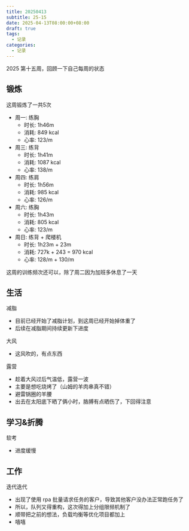 ```yaml
---
title: 20250413
subtitle: 25-15
date: 2025-04-13T08:00:00+08:00
draft: true
tags:
  - 记录
categories:
  - 记录
---
```


2025 第十五周，回顾一下自己每周的状态

## 锻炼

这周锻炼了一共5次

* 周一: 练胸
  * 时长: 1h46m
  * 消耗: 849 kcal
  * 心率: 123/m
* 周三: 练背
  * 时长: 1h41m
  * 消耗: 1087 kcal
  * 心率: 138/m
* 周四: 练肩
  * 时长: 1h56m
  * 消耗: 985 kcal
  * 心率: 126/m
* 周六: 练胸
  * 时长: 1h43m
  * 消耗: 805 kcal
  * 心率: 123/m
* 周日: 练背 + 爬楼机
  * 时长: 1h23m + 23m
  * 消耗: 727k + 243 = 970 kcal
  * 心率: 128/m + 130/m

这周的训练频次还可以，除了周二因为加班多休息了一天

## 生活

减脂

* 目前已经开始了减脂计划，到这周已经开始掉体重了
* 后续在减脂期间持续更新下进度

大风

* 这风吹的，有点东西

露营

* 趁着大风过后气温低，露营一波
* 主要是想吃烧烤了（山姆的羊肉串真不错）
* 避雷锅圈的羊腰
* 出去在太阳底下晒了俩小时，胳膊有点晒伤了，下回得注意

## 学习&折腾

软考

* 进度缓慢

## 工作

迭代迭代

* 出现了使用 rpa 批量请求任务的客户，导致其他客户没办法正常跑任务了
* 所以，队列又得重构，这次得加上分组限频机制了
* 顺带把之前的想法，负载均衡等优化项目都加上
* 嘻嘻
